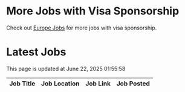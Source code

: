 # More Jobs with Visa Sponsorship

Check out [Europe Jobs](https://github.com/sureshparimi/europejobs#latest-jobs) for more jobs with visa sponsorship.

# Latest Jobs

This page is updated at June 22, 2025 01:55:58

| Job Title | Job Location | Job Link | Job Posted |
| --- | --- | --- | --- |
